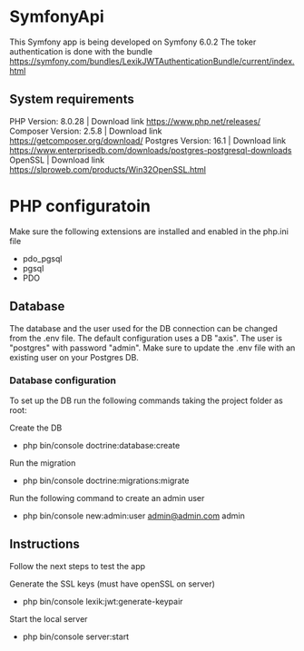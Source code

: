 # SymfonyApi

This Symfony app is being developed on Symfony 6.0.2
The toker authentication is done with the bundle https://symfony.com/bundles/LexikJWTAuthenticationBundle/current/index.html

## System requirements

PHP Version: 8.0.28 | Download link https://www.php.net/releases/
Composer Version: 2.5.8 | Download link https://getcomposer.org/download/
Postgres Version: 16.1 | Download link https://www.enterprisedb.com/downloads/postgres-postgresql-downloads
OpenSSL | Download link https://slproweb.com/products/Win32OpenSSL.html

# PHP configuratoin

Make sure the following extensions are installed and enabled in the php.ini file

- pdo_pgsql
- pgsql
- PDO

## Database 

The database and the user used for the DB connection can be changed from the .env file. 
The default configuration uses a DB "axis". The user is "postgres" with password "admin". Make sure to update the .env file with an existing user on your Postgres DB.

### Database configuration

To set up the DB run the following commands taking the project folder as root:

Create the DB
- php bin/console doctrine:database:create

Run the migration
- php bin/console doctrine:migrations:migrate

Run the following command to create an admin user
- php bin/console new:admin:user admin@admin.com admin

## Instructions
Follow the next steps to test the app

Generate the SSL keys (must have openSSL on server)
- php bin/console lexik:jwt:generate-keypair

Start the local server
- php bin/console server:start

